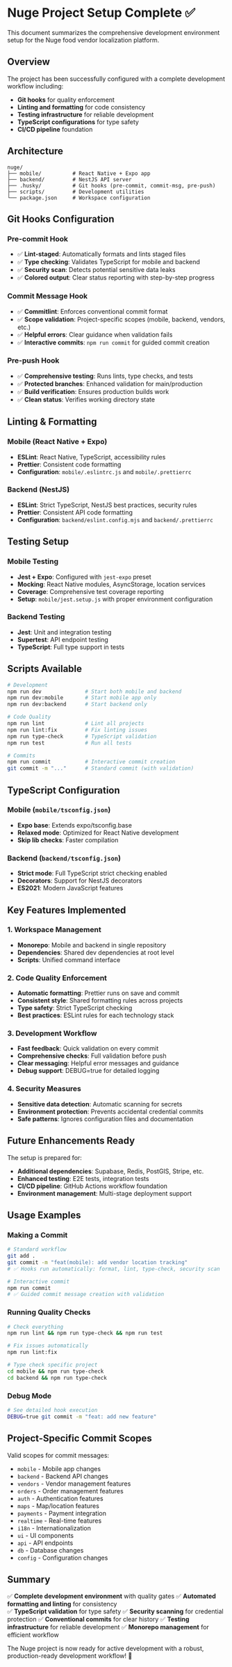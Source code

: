 # Nuge Project Setup Complete ✅

This document summarizes the comprehensive development environment setup for the Nuge food vendor localization platform.

## Overview

The project has been successfully configured with a complete development workflow including:

- **Git hooks** for quality enforcement
- **Linting and formatting** for code consistency
- **Testing infrastructure** for reliable development
- **TypeScript configurations** for type safety
- **CI/CD pipeline** foundation

## Architecture

```
nuge/
├── mobile/          # React Native + Expo app
├── backend/         # NestJS API server
├── .husky/          # Git hooks (pre-commit, commit-msg, pre-push)
├── scripts/         # Development utilities
└── package.json     # Workspace configuration
```

## Git Hooks Configuration

### Pre-commit Hook

- ✅ **Lint-staged**: Automatically formats and lints staged files
- ✅ **Type checking**: Validates TypeScript for mobile and backend
- ✅ **Security scan**: Detects potential sensitive data leaks
- ✅ **Colored output**: Clear status reporting with step-by-step progress

### Commit Message Hook

- ✅ **Commitlint**: Enforces conventional commit format
- ✅ **Scope validation**: Project-specific scopes (mobile, backend, vendors, etc.)
- ✅ **Helpful errors**: Clear guidance when validation fails
- ✅ **Interactive commits**: `npm run commit` for guided commit creation

### Pre-push Hook

- ✅ **Comprehensive testing**: Runs lints, type checks, and tests
- ✅ **Protected branches**: Enhanced validation for main/production
- ✅ **Build verification**: Ensures production builds work
- ✅ **Clean status**: Verifies working directory state

## Linting & Formatting

### Mobile (React Native + Expo)

- **ESLint**: React Native, TypeScript, accessibility rules
- **Prettier**: Consistent code formatting
- **Configuration**: `mobile/.eslintrc.js` and `mobile/.prettierrc`

### Backend (NestJS)

- **ESLint**: Strict TypeScript, NestJS best practices, security rules
- **Prettier**: Consistent API code formatting
- **Configuration**: `backend/eslint.config.mjs` and `backend/.prettierrc`

## Testing Setup

### Mobile Testing

- **Jest + Expo**: Configured with `jest-expo` preset
- **Mocking**: React Native modules, AsyncStorage, location services
- **Coverage**: Comprehensive test coverage reporting
- **Setup**: `mobile/jest.setup.js` with proper environment configuration

### Backend Testing

- **Jest**: Unit and integration testing
- **Supertest**: API endpoint testing
- **TypeScript**: Full type support in tests

## Scripts Available

```bash
# Development
npm run dev              # Start both mobile and backend
npm run dev:mobile       # Start mobile app only
npm run dev:backend      # Start backend only

# Code Quality
npm run lint             # Lint all projects
npm run lint:fix         # Fix linting issues
npm run type-check       # TypeScript validation
npm run test             # Run all tests

# Commits
npm run commit           # Interactive commit creation
git commit -m "..."      # Standard commit (with validation)
```

## TypeScript Configuration

### Mobile (`mobile/tsconfig.json`)

- **Expo base**: Extends expo/tsconfig.base
- **Relaxed mode**: Optimized for React Native development
- **Skip lib checks**: Faster compilation

### Backend (`backend/tsconfig.json`)

- **Strict mode**: Full TypeScript strict checking enabled
- **Decorators**: Support for NestJS decorators
- **ES2021**: Modern JavaScript features

## Key Features Implemented

### 1. Workspace Management

- **Monorepo**: Mobile and backend in single repository
- **Dependencies**: Shared dev dependencies at root level
- **Scripts**: Unified command interface

### 2. Code Quality Enforcement

- **Automatic formatting**: Prettier runs on save and commit
- **Consistent style**: Shared formatting rules across projects
- **Type safety**: Strict TypeScript checking
- **Best practices**: ESLint rules for each technology stack

### 3. Development Workflow

- **Fast feedback**: Quick validation on every commit
- **Comprehensive checks**: Full validation before push
- **Clear messaging**: Helpful error messages and guidance
- **Debug support**: DEBUG=true for detailed logging

### 4. Security Measures

- **Sensitive data detection**: Automatic scanning for secrets
- **Environment protection**: Prevents accidental credential commits
- **Safe patterns**: Ignores configuration files and documentation

## Future Enhancements Ready

The setup is prepared for:

- **Additional dependencies**: Supabase, Redis, PostGIS, Stripe, etc.
- **Enhanced testing**: E2E tests, integration tests
- **CI/CD pipeline**: GitHub Actions workflow foundation
- **Environment management**: Multi-stage deployment support

## Usage Examples

### Making a Commit

```bash
# Standard workflow
git add .
git commit -m "feat(mobile): add vendor location tracking"
# ✅ Hooks run automatically: format, lint, type-check, security scan

# Interactive commit
npm run commit
# ✅ Guided commit message creation with validation
```

### Running Quality Checks

```bash
# Check everything
npm run lint && npm run type-check && npm run test

# Fix issues automatically
npm run lint:fix

# Type check specific project
cd mobile && npm run type-check
cd backend && npm run type-check
```

### Debug Mode

```bash
# See detailed hook execution
DEBUG=true git commit -m "feat: add new feature"
```

## Project-Specific Commit Scopes

Valid scopes for commit messages:

- `mobile` - Mobile app changes
- `backend` - Backend API changes
- `vendors` - Vendor management features
- `orders` - Order management features
- `auth` - Authentication features
- `maps` - Map/location features
- `payments` - Payment integration
- `realtime` - Real-time features
- `i18n` - Internationalization
- `ui` - UI components
- `api` - API endpoints
- `db` - Database changes
- `config` - Configuration changes

## Summary

✅ **Complete development environment** with quality gates
✅ **Automated formatting and linting** for consistency  
✅ **TypeScript validation** for type safety
✅ **Security scanning** for credential protection
✅ **Conventional commits** for clear history
✅ **Testing infrastructure** for reliable development
✅ **Monorepo management** for efficient workflow

The Nuge project is now ready for active development with a robust, production-ready development workflow! 🚀

